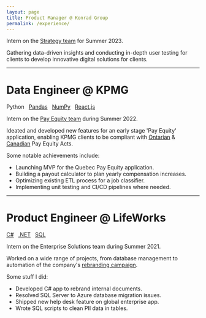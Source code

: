 ```yaml
---
layout: page
title: Product Manager @ Konrad Group
permalink: /experience/
---
```


Intern on the [Strategy team](https://www.konrad.com/capabilities/strategy) for Summer 2023.

Gathering data-driven insights and conducting in-depth user testing for clients to develop innovative digital solutions for clients. 

---

# Data Engineer @ KPMG

<div class="post-tags">
    <a>Python</a> &nbsp;
    <a href="{{site.baseurl}}/categories/#Pandas">Pandas</a> &nbsp;
    <a href="{{site.baseurl}}/categories/#NumPy">NumPy</a> &nbsp;
    <a href="{{site.baseurl}}/categories/#React.js">React.js</a> &nbsp;
</div>

Intern on the [Pay Equity team](https://home.kpmg/ca/en/home/insights/2022/01/pay-equity.html) during Summer 2022.

Ideated and developed new features for an early stage 'Pay Equity' application, enabling KPMG clients to be compliant with [Ontarian](https://www.payequity.gov.on.ca/en/WhatWeDo/Pages/the_act.aspx) & [Canadian](https://www.canada.ca/en/services/jobs/workplace/human-rights/overview-pay-equity-act.html) Pay Equity Acts.

Some notable achievements include:

- Launching MVP for the Quebec Pay Equity application.
- Building a payout calculator to plan yearly compensation increases.
- Optimizing existing ETL process for a job classifier.
- Implementing unit testing and CI/CD pipelines where needed.

---

# Product Engineer @ LifeWorks

<div class="post-tags">
    <a href="{{site.baseurl}}/categories/#CSharp">C#</a> &nbsp;
    <a href="{{site.baseurl}}/categories/#DotNet">.NET</a> &nbsp;
    <a href="{{site.baseurl}}/categories/#SQL">SQL</a> &nbsp;
</div>

Intern on the Enterprise Solutions team during Summer 2021.

Worked on a wide range of projects, from database management to automation of the company's [rebranding campaign](https://lifeworks.com/en/morneau-shepell-now-lifeworks).

Some stuff I did:

- Developed C# app to rebrand internal documents.
- Resolved SQL Server to Azure database migration issues.
- Shipped new help desk feature on global enterprise app.
- Wrote SQL scripts to clean PII data in tables. 
